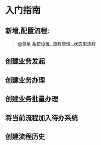 # 入门指南

## 新增,配置流程:

> [@菜单 系统设置_ 流程管理 _状态型流程](/flowEngine/statusflow/statusflow-config) 

## 创建业务发起

## 创建业务办理

## 创建业务批量办理

## 将当前流程加入待办系统

## 创建流程历史